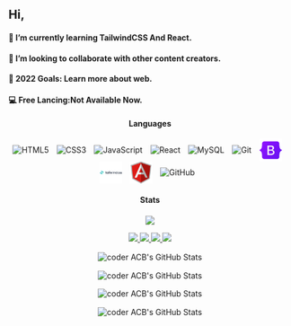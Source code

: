 <h2 align="Left">Hi,</h2>

<h4>🌱 I’m currently learning TailwindCSS And React.</h4>
<h4>👯 I’m looking to collaborate with other content creators.</h4>
<h4>🥅 2022 Goals: Learn more about web.</h4>
<h4>💻 Free Lancing:Not Available Now.</h4>


<h4 align="center"> Languages</h4>

<p align="center">
<img align="center" alt="HTML5" width="40px" src="https://cdn.jsdelivr.net/gh/devicons/devicon/icons/html5/html5-original.svg" style="padding-right:10px;" />
<img align="center" alt="CSS3" width="40px" src="https://cdn.jsdelivr.net/gh/devicons/devicon/icons/css3/css3-original.svg" style="padding-right:10px;" />
<img align="center" alt="JavaScript" width="40px" src="https://cdn.jsdelivr.net/gh/devicons/devicon/icons/javascript/javascript-original.svg" style="padding-right:10px;" />
<img align="center" alt="React" width="40px" src="https://cdn.jsdelivr.net/gh/devicons/devicon/icons/react/react-original.svg" style="padding-right:10px;" />
<img align="center" alt="MySQL" width="40px" src="https://cdn.jsdelivr.net/gh/devicons/devicon/icons/mysql/mysql-original.svg" style="padding-right:10px;" />
<img align="center" alt="Git" width="40px" src="https://cdn.jsdelivr.net/gh/devicons/devicon/icons/git/git-original.svg" style="padding-right:10px;" />
<img align="center" alt="Bootstrap" width="40px" src="https://github.com/devicons/devicon/blob/master/icons/bootstrap/bootstrap-original.svg" style="padding-right:10px;" />
<img align="center" alt="TailwindCss" width="40px" src="https://github.com/devicons/devicon/blob/master/icons/tailwindcss/tailwindcss-original-wordmark.svg" style="padding-right:10px;" />
<img align="center" alt="Angular" width="40px" src="https://github.com/devicons/devicon/blob/master/icons/angularjs/angularjs-original.svg" style="padding-right:10px;" />
<img align="center" alt="GitHub" width="40px" src="https://user-images.githubusercontent.com/3369400/139447912-e0f43f33-6d9f-45f8-be46-2df5bbc91289.png" style="padding-right:10px;" /><br/>
</p>

<h4 align="center"> Stats</h4>
<p align="center">
 <img width="100px" src="https://res.cloudinary.com/anuraghazra/image/upload/v1594908242/logo_ccswme.svg" align="center"/>
</p>
<p align="center">
<a href="https://github.com/acb123web/css-exercises/actions">
<img src="https://github.com/anuraghazra/github-readme-stats/workflows/Test/badge.svg" />
</a>
<a href="https://codecov.io/gh/acb123web/acb123web">
<img src="https://codecov.io/gh/acb123web/acb123web/branch/main/graph/badge.svg" />
</a>
<a href="https://github.com/acb123web/acb123web/issues">
<img src="https://img.shields.io/github/issues/acb123web/acb123web?color=0088ff" />
</a>
<a href="https://github.com/acb123web/acb123web/pulls">
<img src="https://img.shields.io/github/issues-pr/acb123web/acb123web?color=0088ff" />
</a>
</p>

<p align="center">
 <img align="center" alt="coder ACB's GitHub Stats" src="https://github-readme-streak-stats.herokuapp.com/?user=acb123web&count_private=true&theme=dark-smoky&hide_border=true"/>
 </p>
 <p align="center">
 <img align="center" alt="coder ACB's GitHub Stats" src="https://github-readme-stats.vercel.app/api?username=acb123web&count_private=true&theme=apprentice&show_icons=true&hide_title=true&hide_border=true"/>
 </p>
 <p align="center">
  <img align="center" alt="coder ACB's GitHub Stats" src="https://github-readme-stats.vercel.app/api/top-langs/?username=acb123web&layout=compact&theme=apprentice&show_icons=true&hide_border=true"/>
  </p>
  <p align="center">
   <img align="center" alt="coder ACB's GitHub Stats" src="https://activity-graph.herokuapp.com/graph?username=acb123web&bg_color=000&color=66fbf0&line=d9e1ce&point=d9e1ce&area=true&hide_border=true"/>
</p>



[website]: https://acbresume.000webhostapp.com/
[youtube]: https://www.youtube.com/channel/UC2-M285foDugCO0f1hsyaaQ